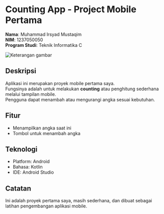 # Counting App - Project Mobile Pertama

**Nama**: Muhammad Irsyad Mustaqim  
**NIM**: 1237050050  
**Program Studi**: Teknik Informatika C  

![Keterangan gambar](foto.jpg)


## Deskripsi
Aplikasi ini merupakan proyek mobile pertama saya.  
Fungsinya adalah untuk melakukan **counting** atau penghitung sederhana melalui tampilan mobile.  
Pengguna dapat menambah atau mengurangi angka sesuai kebutuhan.

## Fitur
- Menampilkan angka saat ini
- Tombol untuk menambah angka


## Teknologi
- Platform: Android
- Bahasa: Kotlin 
- IDE: Android Studio


## Catatan
Ini adalah proyek pertama saya, masih sederhana, dan dibuat sebagai latihan pengembangan aplikasi mobile.
